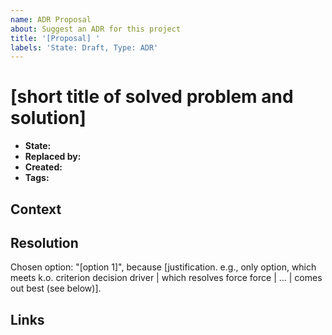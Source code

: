 ```yaml
---
name: ADR Proposal
about: Suggest an ADR for this project
title: '[Proposal] '
labels: 'State: Draft, Type: ADR'
---
```


# [short title of solved problem and solution]

- **State:** <!--  Draft|Reviewing|Approved|Rejected|Deferred|Withdrawn|Replaced -->
- **Replaced by:** <!-- [ADR#0000000000](../ards/../adrs/0000000000/README.md) -->
- **Created:** <!-- YYYY-MM-DD -->
- **Tags:** <!-- separated by comma, and lowercase -->

## Context

<!--
Describe the context and problem statement.
-->

## Resolution

Chosen option: "[option 1]", because [justification. e.g., only option, which
meets k.o. criterion decision driver | which resolves force force | … | comes
out best (see below)].

## Links

<!--
* [link name](the link)
* … numbers of links can vary
-->
